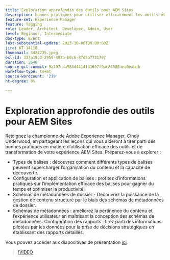 ```yaml
---
title: Exploration approfondie des outils pour AEM Sites
description: bonnes pratiques pour utiliser efficacement les outils et transformer votre expérience AEM Sites. Types de balises Découvrez comment différents types de balises peuvent supercharger l’organisation du contenu et la capacité de découverte.  Configuration et application des balises Obtenez des informations pratiques sur l’implémentation efficace des balises pour gagner du temps et optimiser la productivité.  Schémas de métadonnées de dossier Découvrez la puissance de la gestion de contenu structuré par le biais de schémas de métadonnées de dossier. Schémas de métadonnées Élevez la pertinence du contenu et l’expérience utilisateur en maîtrisant la conception de schémas de métadonnées. Configuration des rapports Utilisez des informations pilotées par les données pour une prise de décision stratégique en configurant des rapports complets. Vous pouvez accéder aux diapositives de présentation ici.
feature-set: Experience Manager
feature: Tagging
role: Leader, Architect, Developer, Admin, User
level: Beginner, Intermediate
doc-type: Event
last-substantial-update: 2023-10-06T00:00:00Z
jira: KT-14118
thumbnail: 3424735.jpeg
exl-id: 337a19c3-2959-492a-b0c6-87d5a7731797
duration: 2640
source-git-commit: 9a297cda953d4414131657f9ac84580aea0eabeb
workflow-type: tm+mt
source-wordcount: '219'
ht-degree: 0%

---
```


# Exploration approfondie des outils pour AEM Sites

Rejoignez la championne de Adobe Experience Manager, Cindy Underwood, en partageant les leçons qui vous aideront à tirer parti des bonnes pratiques en matière d’utilisation efficace des outils et de transformation de votre expérience AEM Sites. Préparez-vous à explorer :

* Types de balises : découvrez comment différents types de balises peuvent supercharger l’organisation du contenu et la capacité de découverte.
* Configuration et application de balises : profitez d’informations pratiques sur l’implémentation efficace des balises pour gagner du temps et optimiser la productivité.
* Schémas de métadonnées de dossier - Découvrez la puissance de la gestion de contenu structuré par le biais des schémas de métadonnées de dossier.
* Schémas de métadonnées : améliorez la pertinence du contenu et l’expérience utilisateur en maîtrisant la conception des schémas de métadonnées. Configuration des rapports : tirez parti des informations pilotées par les données pour la prise de décisions stratégiques en établissant des rapports détaillés.

Vous pouvez accéder aux diapositives de présentation [ici](/help/learn-from-your-peers/assets/experience-manager/sept2023/AEM-Sites-Tools-Webinar.pdf).

>[!VIDEO](https://video.tv.adobe.com/v/3424735/?learn=on)
